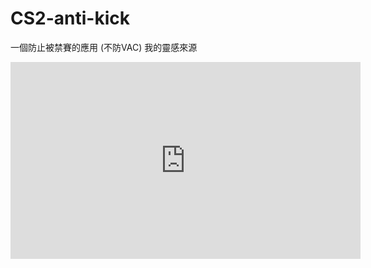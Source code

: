 # CS2-anti-kick
一個防止被禁賽的應用 (不防VAC)
我的靈感來源
<iframe width="560" height="315" src="https://www.youtube.com/embed/WMmYViISWg0?si=Lejc4BINa3xYk1Ph" title="YouTube video player" frameborder="0" allow="accelerometer; autoplay; clipboard-write; encrypted-media; gyroscope; picture-in-picture; web-share" referrerpolicy="strict-origin-when-cross-origin" allowfullscreen></iframe>
